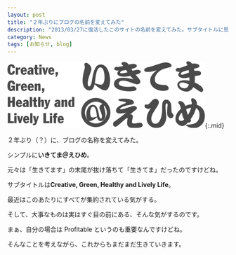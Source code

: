 ```yaml
---
layout: post
title: "２年ぶりにブログの名前を変えてみた"
description: "2013/03/27に復活したこのサイトの名前を変えてみた。サブタイトルに思い入れがあるその訳は..."
category: News
tags: [お知らせ, blog]
---
```


![ロゴ](/assets/logo_cghll.png "新しいロゴ"){:.mid}

２年ぶり（？）に、ブログの名称を変えてみた。

シンプルに**いきてま＠えひめ**。

元々は「生きてます」の末尾が抜け落ちて「生きてま」だったのですけどね。

サブタイトルは**Creative, Green, Healthy and Lively Life**。

最近はこのあたりにすべてが集約されている気がする。

そして、大事なものは実はすぐ目の前にある、そんな気がするのです。

まぁ、自分の場合は Profitable というのも重要なんですけどね。

そんなことを考えながら、これからもまだまだ生きていきます。

